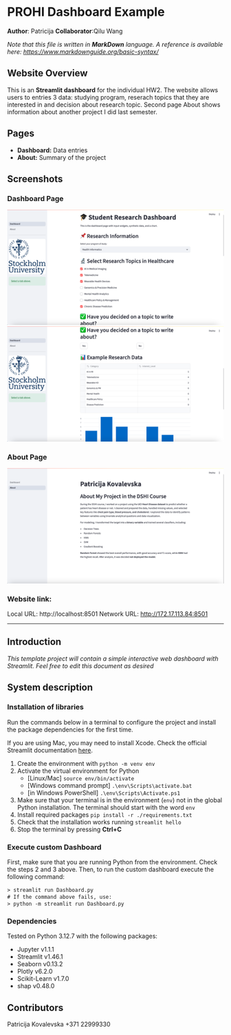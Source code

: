# PROHI Dashboard Example

**Author**: Patricija
**Collaborator**:Qilu Wang

_Note that this file is written in **MarkDown** language. A reference is available here: <https://www.markdownguide.org/basic-syntax/>_


## Website Overview
This is an **Streamlit dashboard** for the individual HW2. The website allows users to entries 3 data: studying program, reserach topics that they are interested in and decision about research topic. Second page About shows information about another project I did last semester.

## Pages
- **Dashboard:** Data entries  
- **About:** Summary of the project  

## Screenshots
### Dashboard Page
![Dashborad](assets/screenshotdsv/DashboardFinal1.png)
![Dashborad](assets/screenshotdsv/DashboardFinal2.png)

### About Page
![About Page](assets/screenshotdsv/AboutFinal.png)

### Website link: 
Local URL: http://localhost:8501
Network URL: http://172.17.113.84:8501

---------------------------------------------


## Introduction

_This template project will contain a simple interactive web dashboard with Streamlit. Feel free to edit this document as desired_

## System description

### Installation of libraries

Run the commands below in a terminal to configure the project and install the package dependencies for the first time.

If you are using Mac, you may need to install Xcode. Check the official Streamlit documentation [here](https://docs.streamlit.io/get-started/installation/command-line#prerequisites).

1. Create the environment with `python -m venv env`
2. Activate the virtual environment for Python
   - [Linux/Mac] `source env/bin/activate` 
   - [Windows command prompt] `.\env\Scripts\activate.bat` 
   - [in Windows PowerShell] `.\env\Scripts\Activate.ps1`
3. Make sure that your terminal is in the environment (`env`) not in the global Python installation. The terminal should start with the word `env`
4. Install required packages `pip install -r ./requirements.txt`
5. Check that the installation works running `streamlit hello`
6. Stop the terminal by pressing **Ctrl+C**

### Execute custom Dashboard

First, make sure that you are running Python from the environment. Check the steps 2 and 3 above. Then, to run the custom dashboard execute the following command:

```
> streamlit run Dashboard.py
# If the command above fails, use:
> python -m streamlit run Dashboard.py
```

### Dependencies

Tested on Python 3.12.7 with the following packages:
  - Jupyter v1.1.1
  - Streamlit v1.46.1
  - Seaborn v0.13.2
  - Plotly v6.2.0
  - Scikit-Learn v1.7.0
  - shap v0.48.0

## Contributors

Patricija Kovalevska
+371 22999330

